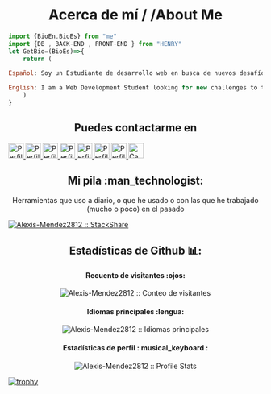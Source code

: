 
<h1 align="center">Acerca de mí / /About Me</h1>

```js
import {BioEn,BioEs} from "me"
import {DB , BACK-END , FRONT-END } from "HENRY"
let GetBio=(BioEs)=>{
	return (

Español: Soy un Estudiante de desarrollo web en busca de nuevos desafíos para ponerme a prueba y aprender nuevas habilidades para crecer como programador y persona. Hice un cursado en Henry ,donde aprendí a hacer paginas web tanto desde el Frontend como el Backend , me divierte programar y crear mundos nuevos con mi imaginación.

English: I am a Web Development Student looking for new challenges to test myself and learn new skills to grow as a programmer and person. I took a course at Henry, where I learned to make web pages both from the Frontend and the Backend, I enjoy programming and creating new worlds with my imagination.
	)
}
```











<h2 align="center">Puedes contactarme en  </h2>

<p align="centro">
  <a href="https://dev.to/Alexis-Mendez2812">
    <img src="https://d2fltix0v2e0sb.cloudfront.net/dev-badge.svg" alt="Perfil DEV de Ángel Santiago Jaime Zavala" height="30" width="30">
  </a>

  <a href="https://www.linkedin.com/en/angel-santiago-jaime-zavala-601813199/">
    <img src="https://www.vectorlogo.zone/logos/linkedin/linkedin-icon.svg" alt="Perfil de LinkedIn Ángel Santiago Jaime Zavala" height="30" width="30">
  </a>

  <a href="https://stackoverflow.com/users/2946413/angel-santiago-jaime-zavala?tab=profile">
    <img src="https://www.vectorlogo.zone/logos/stackoverflow/stackoverflow-icon.svg" alt="Perfil de desbordamiento de pila de Ángel Santiago Jaime Zavala" height="30" width="30">
  </a>

  <a href="https://stackexchange.com/users/3525056/angel-santiago-jaime-zavala">
    <img src="https://www.vectorlogo.zone/logos/stackexchange/stackexchange-icon.svg" alt="Perfil de Stack Exchange de Ángel Santiago Jaime Zavala" height="30" width="30">
  </a>

  <a href="https://stackshare.io/Alexis-Mendez2812">
    <img src="https://cdn.worldvectorlogo.com/logos/stackshare.svg" alt="Perfil de StackShare de Angel Santiago Jaime Zavala" height="30" width="30">
  </a>
  
  <a href="https://gitlab.com/Alexis-Mendez2812">
    <img src="https://www.vectorlogo.zone/logos/gitlab/gitlab-icon.svg" alt="Perfil de GitLab de Ángel Santiago Jaime Zavala" height="30" width="30">
  </a>
  
  <a href="https://medio.com/@ajzavala">
    <img src="https://www.vectorlogo.zone/logos/medium/medium-tile.svg" alt="Perfil mediano de Ángel Santiago Jaime Zavala" height="30" width="30">
  </a>
  
  <a href="https://www.youtube.com/channel/UCPUwB4x7_6Dbvwsnfbe1yiQ">
    <img src="https://www.vectorlogo.zone/logos/youtube/youtube-icon.svg" alt="Canal de YouTube del Ángel Santiago Jaime Zavala" height="30" width="30">
  </a>
</p>

<h2 align="center">Mi pila :man_technologist:</h2>

<p align="center">Herramientas que uso a diario, o que he usado o con las que he trabajado (mucho o poco) en el pasado</p>
<p align="centro">
  <a href="https://stackshare.io/Alexis-Mendez2812/mi-pila-personal">
    <img src="http://img.shields.io/badge/tech-stack-0690fa.svg?style=flat" alt="Alexis-Mendez2812 :: StackShare" />
  </a>
</p>

<h2 align="center">Estadísticas de Github 📊: </h2>

<h4 align="center">Recuento de visitantes :ojos: </h4>

<p align="center"><img src="https://profile-counter.glitch.me/{Alexis-Mendez2812}/count.svg" alt="Alexis-Mendez2812 :: Conteo de visitantes" /></p>

<h4 align="center">Idiomas principales :lengua: </h4>

<p align="center"><img src="https://github-readme-stats.vercel.app/api/top-langs/?username=Alexis-Mendez2812&langs_count=10&theme=tokyonight&layout=compact" alt="Alexis-Mendez2812 :: Idiomas principales" /></p>

<h4 align="center">Estadísticas de perfil : musical_keyboard : </h4>

<p align="center"><img src="https://github-readme-stats.vercel.app/api?username=Alexis-Mendez2812&show_icons=true&theme=synthwave" alt="Alexis-Mendez2812 :: Profile Stats" /></p>

[![trophy](https://github-profile-trophy.vercel.app/?username=Alexis-Mendez2812)](https://github.com/ryo-ma/github-profile-trophy)

<!---
Alexis-Mendez2812/Alexis-Mendez2812 is a ✨ special ✨ repository because its `README.md` (this file) appears on your GitHub profile.
You can click the Preview link to take a look at your changes.
--->
